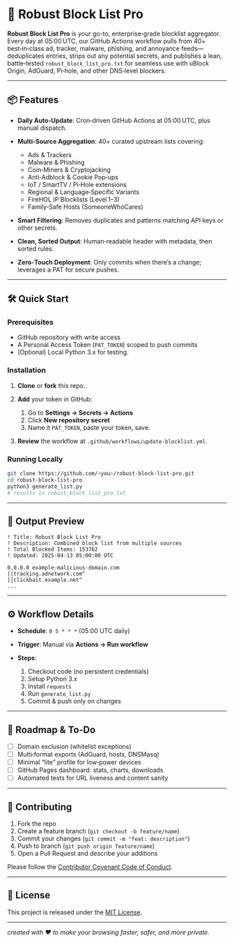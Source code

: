 # 🚫 Robust Block List Pro

**Robust Block List Pro** is your go-to, enterprise‑grade blocklist aggregator. Every day at 05:00 UTC, our GitHub Actions workflow pulls from 40+ best‑in‑class ad, tracker, malware, phishing, and annoyance feeds—deduplicates entries, strips out any potential secrets, and publishes a lean, battle‑tested `robust_block_list_pro.txt` for seamless use with uBlock Origin, AdGuard, Pi‑hole, and other DNS‑level blockers.

---

## 📦 Features

* **Daily Auto‑Update**: Cron‑driven GitHub Actions at 05:00 UTC, plus manual dispatch.
* **Multi‑Source Aggregation**: 40+ curated upstream lists covering:

  * Ads & Trackers
  * Malware & Phishing
  * Coin‑Miners & Cryptojacking
  * Anti‑Adblock & Cookie Pop‑ups
  * IoT / SmartTV / Pi‑Hole extensions
  * Regional & Language‑Specific Variants
  * FireHOL IP Blocklists (Level 1–3)
  * Family‑Safe Hosts (SomeoneWhoCares)
* **Smart Filtering**: Removes duplicates and patterns matching API keys or other secrets.
* **Clean, Sorted Output**: Human‑readable header with metadata, then sorted rules.
* **Zero‑Touch Deployment**: Only commits when there’s a change; leverages a PAT for secure pushes.

---

## 🛠️ Quick Start

### Prerequisites

* GitHub repository with write access
* A Personal Access Token (`PAT_TOKEN`) scoped to push commits
* (Optional) Local Python 3.x for testing.

### Installation

1. **Clone** or **fork** this repo.
2. **Add** your token in GitHub:

   1. Go to **Settings → Secrets → Actions**
   2. Click **New repository secret**
   3. Name it `PAT_TOKEN`, paste your token, save.
3. **Review** the workflow at `.github/workflows/update-blocklist.yml`.

### Running Locally

```bash
git clone https://github.com/<you>/robust-block-list-pro.git
cd robust-block-list-pro
python3 generate_list.py
# results in robust_block_list_pro.txt
```

---

## 📝 Output Preview

```text
! Title: Robust Block List Pro
! Description: Combined block list from multiple sources
! Total Blocked Items: 153762
! Updated: 2025-04-13 05:00:00 UTC

0.0.0.0 example-malicious-domain.com
||tracking.adnetwork.com^
||clickbait.example.net^
...
```

---

## ⚙️ Workflow Details

* **Schedule**: `0 5 * * *` (05:00 UTC daily)
* **Trigger**: Manual via **Actions → Run workflow**
* **Steps**:

  1. Checkout code (no persistent credentials)
  2. Setup Python 3.x
  3. Install `requests`
  4. Run `generate_list.py`
  5. Commit & push only on changes

---

## 🔮 Roadmap & To‑Do

* [ ] Domain exclusion (whitelist exceptions)
* [ ] Multi‑format exports (AdGuard, hosts, DNSMasq)
* [ ] Minimal “lite” profile for low‑power devices
* [ ] GitHub Pages dashboard: stats, charts, downloads
* [ ] Automated tests for URL liveness and content sanity

---

## 🤝 Contributing

1. Fork the repo
2. Create a feature branch (`git checkout -b feature/name`)
3. Commit your changes (`git commit -m "feat: description"`)
4. Push to branch (`git push origin feature/name`)
5. Open a Pull Request and describe your additions

Please follow the [Contributor Covenant Code of Conduct](./CODE_OF_CONDUCT.md).

---

## 📄 License

This project is released under the [MIT License](./LICENSE).

---

*created with ❤️ to make your browsing faster, safer, and more private.*
